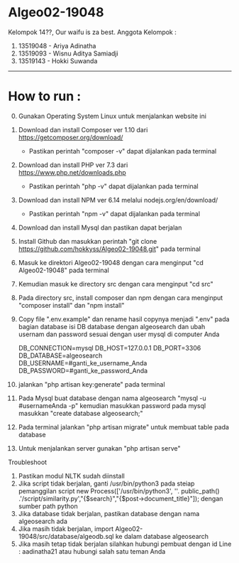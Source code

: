 # Algeo02-19048

Kelompok 14??, Our waifu is za best.
Anggota Kelompok :
1. 13519048 - Ariya Adinatha
2. 13519093 - Wisnu Aditya Samiadji
3. 13519143 - Hokki Suwanda


---------------------------------------------------------------------------------------------
# How to run :
0. Gunakan Operating System Linux untuk menjalankan website ini
1. Download dan install Composer ver 1.10 dari https://getcomposer.org/download/
    - Pastikan perintah "composer -v" dapat dijalankan pada terminal
2. Download dan install PHP ver 7.3 dari https://www.php.net/downloads.php
    - Pastikan perintah "php -v" dapat dijalankan pada terminal
3. Download dan install NPM ver 6.14 melalui nodejs.org/en/download/
    - Pastikan perintah "npm -v" dapat dijalankan pada terminal
4. Download dan install Mysql dan pastikan dapat berjalan
5. Install Github dan masukkan perintah "git clone https://github.com/hokkyss/Algeo02-19048.git" pada terminal
6. Masuk ke direktori Algeo02-19048 dengan cara menginput "cd Algeo02-19048" pada terminal
7. Kemudian masuk ke directory src dengan cara menginput "cd src"
8. Pada directory src, install composer dan npm dengan cara menginput
    "composer install" dan "npm install"
9. Copy file ".env.example" dan rename hasil copynya menjadi ".env"
    pada bagian database isi DB database dengan algeosearch dan ubah usernam dan password sesuai dengan user mysql di computer Anda
    
    DB_CONNECTION=mysql
    DB_HOST=127.0.0.1
    DB_PORT=3306
    DB_DATABASE=algeosearch
    DB_USERNAME=#ganti_ke_username_Anda
    DB_PASSWORD=#ganti_ke_password_Anda

10. jalankan "php artisan key:generate" pada terminal
11. Pada Mysql buat database dengan nama algeosearch
    "mysql -u #usernameAnda -p" kemudian masukkan password
    pada mysql masukkan "create database algeosearch;"
12. Pada terminal jalankan "php artisan migrate" untuk membuat table pada database
13. Untuk menjalankan server gunakan "php artisan serve"

Troubleshoot
1. Pastikan modul NLTK sudah diinstall
2. Jika script tidak berjalan, ganti /usr/bin/python3
    pada steiap pemanggilan script new Process(['/usr/bin/python3', ''. public_path() .'/script/similarity.py',"{$search}","{$post->document_title}"]);
    dengan sumber path python
3. Jika database tidak berjalan, pastikan database dengan nama algeosearch ada
4. Jika masih tidak berjalan, import Algeo02-19048/src/database/algeodb.sql ke dalam database algeosearch
5. Jika masih tetap tidak berjalan silahkan hubungi pembuat dengan id Line : aadinatha21 atau hubungi salah satu teman Anda

